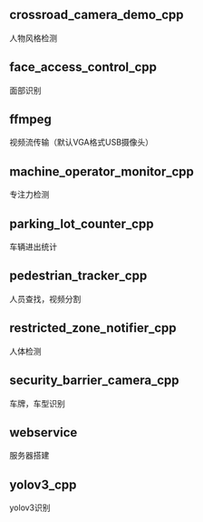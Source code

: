 ## crossroad_camera_demo_cpp
人物风格检测
## face_access_control_cpp
面部识别
## ffmpeg
视频流传输（默认VGA格式USB摄像头）
## machine_operator_monitor_cpp
专注力检测
## parking_lot_counter_cpp
车辆进出统计
## pedestrian_tracker_cpp
人员查找，视频分割
## restricted_zone_notifier_cpp
人体检测
## security_barrier_camera_cpp
车牌，车型识别
## webservice
服务器搭建
## yolov3_cpp
yolov3识别

